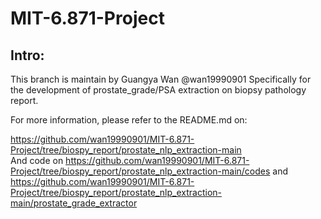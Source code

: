 # MIT-6.871-Project

## Intro:

This branch is maintain by Guangya Wan @wan19990901 Specifically for the development of prostate_grade/PSA extraction on biopsy pathology report.

For more information, please refer to the README.md on:

https://github.com/wan19990901/MIT-6.871-Project/tree/biospy_report/prostate_nlp_extraction-main
\
And code on https://github.com/wan19990901/MIT-6.871-Project/tree/biospy_report/prostate_nlp_extraction-main/codes
and https://github.com/wan19990901/MIT-6.871-Project/tree/biospy_report/prostate_nlp_extraction-main/prostate_grade_extractor

